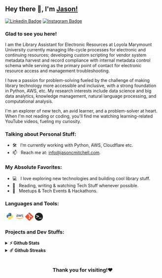 ## Hey there 👋, I'm [Jason!](https://github.com/CompareTheo/)

[![Linkedin Badge](https://img.shields.io/badge/-LinkedIn-0e76a8?style=flat-square&logo=Linkedin&logoColor=white)](https://www.linkedin.com/in/comparetheo/)
[![Instagram Badge](https://img.shields.io/badge/-Instagram-e4405f?style=flat-square&logo=Instagram&logoColor=white)](https://instagram.com/comparetheo/)

### Glad to see you here!

I am the Library Assistant for Electronic Resources at Loyola Marymount University currently managing life-cycle processes for electronic and continuing resources; developing custom scripting for vendor system metadata harvest and record compliance with internal metadata control schema while serving as the primary point of contact for electronic resource access and management troubleshooting.

I have a passion for problem-solving fueled by the challenge of making library technology more accessible and inclusive, with a strong foundation in Python, AWS, etc. My research interests include data science and big data
analytics, knowledge management, natural language processing, and computational analysis. 

I'm an explorer of new tech, an avid learner, and a problem-solver at heart. When I'm not reading or coding, you'll find me watching learning-related YouTube videos, fueling my curiosity.


### Talking about Personal Stuff:

- 🛠 &nbsp; I’m currently working with Python, AWS, Cloudflare etc.
- 📫 &nbsp; Reach me at: info@jasoncmitchell.com.

### My Absolute Favorites:

- 💻 &nbsp; I love exploring new technologies and building cool library stuff.
- 📰 &nbsp; Reading, writing & watching Tech Stuff whenever possible.
- 🍕 &nbsp; Meetups & Tech Events & Hackathons.

### Languages and Tools:


<code><img height="30" src="https://raw.githubusercontent.com/github/explore/80688e429a7d4ef2fca1e82350fe8e3517d3494d/topics/python/python.png" alt="python"></code>
<code><img height="27" src="https://raw.githubusercontent.com/github/explore/80688e429a7d4ef2fca1e82350fe8e3517d3494d/topics/aws/aws.png" alt="aws"></code>
<code><img height="27" src="https://raw.githubusercontent.com/devicons/devicon/master/icons/git/git-original.svg" alt="git"></code>
<code><img height="27" src="https://raw.githubusercontent.com/github/explore/80688e429a7d4ef2fca1e82350fe8e3517d3494d/topics/terminal/terminal.png" alt="terminal"></code>

### Projects and Dev Stuffs:

<details>
  <summary><b>⚡ Github Stats</b></summary>

  <br />
  <img height="180em" src="https://github-readme-stats.vercel.app/api?username=CompareTheo&show_icons=true&hide_border=true&&count_private=true&include_all_commits=true" />
  <img height="180em" src="https://github-readme-stats.vercel.app/api/top-langs/?username=CompareTheo&exclude_repo=KNN-Image-Classification&show_icons=true&hide_border=true&layout=compact&langs_count=8"/>
</details>

<details>
  <summary><b>☄️ Github Streaks</b></summary>

  <br />
  <img height="180em" src="https://github-readme-streak-stats.herokuapp.com/?user=CompareTheo&hide_border=true" />
</details>

#

<div align="center">

### Thank you for visiting!❤️

</div>
